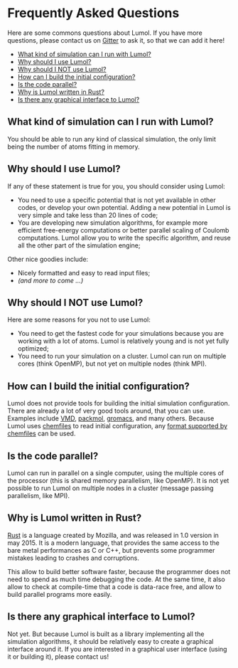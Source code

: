 # Frequently Asked Questions

Here are some commons questions about Lumol. If you have more questions, please
contact us on [Gitter] to ask it, so that we can add it here!

- [What kind of simulation can I run with Lumol?](#what-kind-of-simulation-can-i-run-with-lumol)
- [Why should I use Lumol?](#why-should-i-use-lumol)
- [Why should I NOT use Lumol?](#why-should-i-not-use-lumol)
- [How can I build the initial configuration?](#how-can-i-build-the-initial-configuration)
- [Is the code parallel?](#is-the-code-parallel)
- [Why is Lumol written in Rust?](#why-is-lumol-written-in-rust)
- [Is there any graphical interface to Lumol?](#is-there-any-graphical-interface-to-lumol)

## What kind of simulation can I run with Lumol?

You should be able to run any kind of classical simulation, the only limit being
the number of atoms fitting in memory.

## Why should I use Lumol?

If any of these statement is true for you, you should consider using Lumol:

- You need to use a specific potential that is not yet available in other
  codes, or develop your own potential. Adding a new potential in Lumol is very
  simple and take less than 20 lines of code;
- You are developing new simulation algorithms, for example more efficient
  free-energy computations or better parallel scaling of Coulomb computations.
  Lumol allow you to write the specific algorithm, and reuse all the other part
  of the simulation engine;

Other nice goodies include:

- Nicely formatted and easy to read input files;
- *(and more to come ...)*

## Why should I NOT use Lumol?

Here are some reasons for you not to use Lumol:

- You need to get the fastest code for your simulations because you are working
  with a lot of atoms. Lumol is relatively young and is not yet fully optimized;
- You need to run your simulation on a cluster. Lumol can run on multiple cores
  (think OpenMP), but not yet on multiple nodes (think MPI).

## How can I build the initial configuration?

Lumol does not provide tools for building the initial simulation configuration.
There are already a lot of very good tools around, that you can use. Examples
include [VMD], [packmol], [gromacs], and many others. Because Lumol uses
[chemfiles] to read initial configuration, any [format supported by
chemfiles][formats] can be used.

[VMD]: http://www.ks.uiuc.edu/Research/vmd/
[packmol]: http://www.ime.unicamp.br/~martinez/packmol/
[gromacs]: http://gromacs.org/
[chemfiles]: http://chemfiles.org/
[formats]: http://chemfiles.org/chemfiles/latest/formats.html#list-of-supported-formats

## Is the code parallel?

Lumol can run in parallel on a single computer, using the multiple cores of the
processor (this is shared memory parallelism, like OpenMP). It is not yet
possible to run Lumol on multiple nodes in a cluster (message passing
parallelism, like MPI).

## Why is Lumol written in Rust?

[Rust] is a language created by Mozilla, and was released in 1.0 version
in may 2015. It is a modern language, that provides the same access to the bare
metal performances as C or C++, but prevents some programmer mistakes leading to
crashes and corruptions.

This allow to build better software faster, because the programmer does not need
to spend as much time debugging the code. At the same time, it also allow to
check at compile-time that a code is data-race free, and allow to build parallel
programs more easily.

## Is there any graphical interface to Lumol?

Not yet. But because Lumol is built as a library implementing all the simulation
algorithms, it should be relatively easy to create a graphical interface around
it. If you are interested in a graphical user interface (using it or building
it), please contact us!

[Gitter]: https://gitter.im/lumol-org/lumol
[Rust]: http://www.rust-lang.org/
